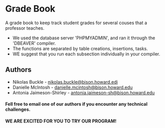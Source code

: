 # Grade Book
A grade book to keep track student grades for several couses that a professor teaches.

* We used the database server 'PHPMYADMIN', and ran it through the 'DBEAVER' compiler.
* The functions are separated by table creations, insertions, tasks.
* WE suggest that you run each subsection individually in your compiler.

## Authors
* Nikolas Buckle - nikolas.buckle@bison.howard.edi
* Danielle McIntosh - danielle.mcintosh@bison.howard.edu
* Antonia Jaimeson-Shirley - antonia.jaimeson-sh@bison.howard.edu

#### Fell free to email one of our authors if you encounter any technical challenges.
#### WE ARE EXCITED FOR YOU TO TRY OUR PROGRAM!
